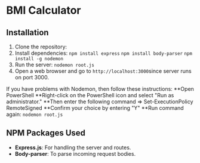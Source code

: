 # BMI Calculator

## Installation 
1. Clone the repository:
2. Install dependencies: 
`npm install express`
`npm install body-parser`
`npm install -g nodemon`
3. Run the server: `nodemon root.js`
4. Open a web browser and go to `http://localhost:3000`since server runs on port 3000.

If you have problems with Nodemon, then follow these instructions:
**Open PowerShell
**Right-click on the PowerShell icon and select "Run as administrator."
**Then enter the following command  => Set-ExecutionPolicy RemoteSigned
**Confirm your choice by entering "Y"
**Run command again: `nodemon root.js`

## NPM Packages Used
- **Express.js**: For handling the server and routes.
- **Body-parser**: To parse incoming request bodies.



